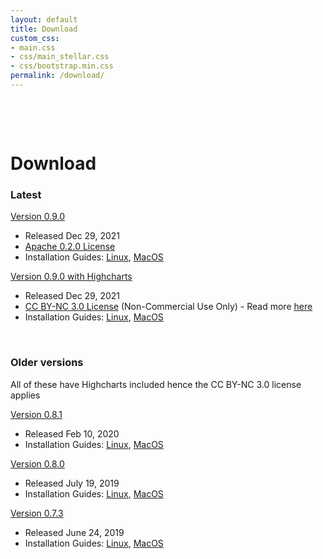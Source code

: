 ```yaml
---
layout: default
title: Download
custom_css:
- main.css
- css/main_stellar.css
- css/bootstrap.min.css
permalink: /download/
---
```


<p>&nbsp;</p>
<p>&nbsp;</p>

# Download


### Latest

[Version 0.9.0](https:/peterbanda.net/ada-web-0.9.0.zip)
- Released Dec 29, 2021
- [Apache 0.2.0 License](https://www.apache.org/licenses/LICENSE-2.0.txt)
- Installation Guides: [Linux](/installation/linux/0_9_0), [MacOS](/installation/macos/0_9_0)

[Version 0.9.0 with Highcharts](https:/peterbanda.net/ada-web-highcharts-0.9.0.zip)
- Released Dec 29, 2021
- [CC BY-NC 3.0 License](https://creativecommons.org/licenses/by-nc/3.0/) (Non-Commercial Use Only) - Read more [here](https://github.com/ada-discovery/ada-web-highcharts)
- Installation Guides: [Linux](/installation/linux/0_9_0_w_highcharts), [MacOS](/installation/macos/0_9_0_w_highcharts)

&nbsp; 

### Older versions

All of these have Highcharts included hence the CC BY-NC 3.0 license applies 

[Version 0.8.1](https://webdav-r3lab.uni.lu/public/ada-artifacts/ada-web-0.8.1.zip)
- Released Feb 10, 2020
- Installation Guides: [Linux](/installation/linux/0_8_x), [MacOS](/installation/macos/0_8_x)

[Version 0.8.0](https://webdav-r3lab.uni.lu/public/ada-artifacts/ada-web-0.8.x/ada-web-0.8.0.zip)
- Released July 19, 2019
- Installation Guides: [Linux](/installation/linux/0_8_x), [MacOS](/installation/macos/0_8_x)

[Version 0.7.3](https:/peterbanda.net/ada-web-0.7.3.zip)
- Released June 24, 2019
- Installation Guides: [Linux](/installation/linux/0_7_x), [MacOS](/installation/macos/0_7_x)
